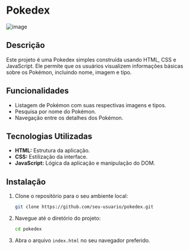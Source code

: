 # Pokedex

![image](https://github.com/GabrielColares/pokedex/assets/123330071/4df5c1e4-46a1-4062-a3d0-4999c929ea79)

## Descrição
Este projeto é uma Pokedex simples construída usando HTML, CSS e JavaScript. Ele permite que os usuários visualizem informações básicas sobre os Pokémon, incluindo nome, imagem e tipo.

## Funcionalidades
- Listagem de Pokémon com suas respectivas imagens e tipos.
- Pesquisa por nome do Pokémon.
- Navegação entre os detalhes dos Pokémon.

## Tecnologias Utilizadas
- **HTML:** Estrutura da aplicação.
- **CSS:** Estilização da interface.
- **JavaScript:** Lógica da aplicação e manipulação do DOM.

## Instalação
1. Clone o repositório para o seu ambiente local:
    ```bash
    git clone https://github.com/seu-usuario/pokedex.git
    ```
2. Navegue até o diretório do projeto:
    ```bash
    cd pokedex
    ```
3. Abra o arquivo `index.html` no seu navegador preferido.
